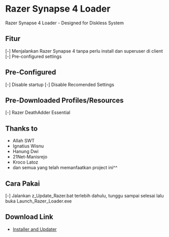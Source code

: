 # Razer Synapse 4 Loader
Razer Synapse 4 Loader - Designed for Diskless System

## Fitur
[-] Menjalankan Razer Synapse 4 tanpa perlu install dan superuser di client
[-] Pre-configured settings

## Pre-Configured
[-] Disable startup
[-] Disable Recomended Settings

## Pre-Downloaded Profiles/Resources
[-] Razer DeathAdder Essential

## Thanks to
- Allah SWT
- Ignatius Wisnu
- Hanung Dwi
- 21Net-Manisrejo
- Kroco Latoz
- dan semua yang telah memanfaatkan project ini^^

## Cara Pakai
[-] Jalankan z_Update_Razer.bat terlebih dahulu, tunggu sampai selesai lalu buka Launch_Razer_Loader.exe

## Download Link
- [Installer and Updater](https://github.com/fahmiyufrizal/razer/raw/main/Razer_Synapse_4_Updater.zip)
